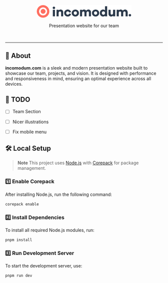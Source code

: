 <br />
<br />

<p align="center">
    <picture>
        <source media="(prefers-color-scheme: dark)" srcset="./.github/logo-dark.svg">
        <source media="(prefers-color-scheme: light)" srcset="./.github/logo-light.svg">
        <img alt="incomodum" src="./.github/logo-light.svg" width="60%">
    </picture>
</p>

<p align="center">
  Presentation website for our team
</p>

<br/>

---

## 🚀 About

**incomodum.com** is a sleek and modern presentation website built to showcase our team, projects, and vision. It is designed with performance and responsiveness in mind, ensuring an optimal experience across all devices.


## 📌 TODO
- [ ] Team Section
- [ ] Nicer illustrations
- [ ] Fix mobile menu


## 🛠️ Local Setup

> **Note**
> This project uses [Node.js](https://nodejs.org/) with [Corepack](https://github.com/nodejs/corepack) for package management.

### 1️⃣ Enable Corepack
After installing Node.js, run the following command:
```sh
corepack enable
```

### 2️⃣ Install Dependencies
To install all required Node.js modules, run:
```sh
pnpm install
```

### 3️⃣ Run Development Server
To start the development server, use:
```sh
pnpm run dev
```

